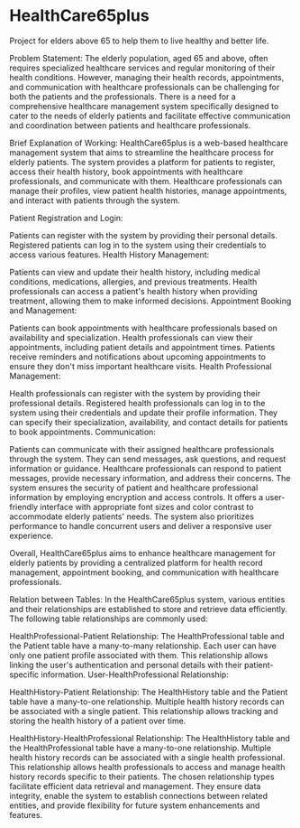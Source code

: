 # HealthCare65plus
Project for elders above 65 to help them to live healthy and better life. 

Problem Statement:
The elderly population, aged 65 and above, often requires specialized healthcare services and regular monitoring of their health conditions. However, managing their health records, appointments, and communication with healthcare professionals can be challenging for both the patients and the professionals. There is a need for a comprehensive healthcare management system specifically designed to cater to the needs of elderly patients and facilitate effective communication and coordination between patients and healthcare professionals.

Brief Explanation of Working:
HealthCare65plus is a web-based healthcare management system that aims to streamline the healthcare process for elderly patients. The system provides a platform for patients to register, access their health history, book appointments with healthcare professionals, and communicate with them. Healthcare professionals can manage their profiles, view patient health histories, manage appointments, and interact with patients through the system.

Patient Registration and Login:

Patients can register with the system by providing their personal details.
Registered patients can log in to the system using their credentials to access various features.
Health History Management:

Patients can view and update their health history, including medical conditions, medications, allergies, and previous treatments.
Health professionals can access a patient's health history when providing treatment, allowing them to make informed decisions.
Appointment Booking and Management:

Patients can book appointments with healthcare professionals based on availability and specialization.
Health professionals can view their appointments, including patient details and appointment times.
Patients receive reminders and notifications about upcoming appointments to ensure they don't miss important healthcare visits.
Health Professional Management:

Health professionals can register with the system by providing their professional details.
Registered health professionals can log in to the system using their credentials and update their profile information.
They can specify their specialization, availability, and contact details for patients to book appointments.
Communication:

Patients can communicate with their assigned healthcare professionals through the system.
They can send messages, ask questions, and request information or guidance.
Healthcare professionals can respond to patient messages, provide necessary information, and address their concerns.
The system ensures the security of patient and healthcare professional information by employing encryption and access controls. It offers a user-friendly interface with appropriate font sizes and color contrast to accommodate elderly patients' needs. The system also prioritizes performance to handle concurrent users and deliver a responsive user experience.

Overall, HealthCare65plus aims to enhance healthcare management for elderly patients by providing a centralized platform for health record management, appointment booking, and communication with healthcare professionals.

Relation between Tables:
In the HealthCare65plus system, various entities and their relationships are established to store and retrieve data efficiently. The following table relationships are commonly used:

HealthProfessional-Patient Relationship:
The HealthProfessional table and the Patient table have a many-to-many relationship.
Each user can have only one patient profile associated with them.
This relationship allows linking the user's authentication and personal details with their patient-specific information.
User-HealthProfessional Relationship:

HealthHistory-Patient Relationship:
The HealthHistory table and the Patient table have a many-to-one relationship.
Multiple health history records can be associated with a single patient.
This relationship allows tracking and storing the health history of a patient over time.

HealthHistory-HealthProfessional Relationship:
The HealthHistory table and the HealthProfessional table have a many-to-one relationship.
Multiple health history records can be associated with a single health professional.
This relationship allows health professionals to access and manage health history records specific to their patients.
The chosen relationship types facilitate efficient data retrieval and management. They ensure data integrity, enable the system to establish connections between related entities, and provide flexibility for future system enhancements and features.
